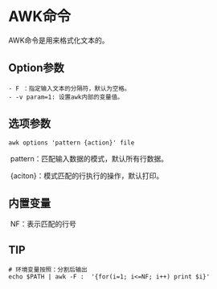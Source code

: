 # AWK命令

AWK命令是用来格式化文本的。

## Option参数

	- F ：指定输入文本的分隔符，默认为空格。
	- -v param=1: 设置awk内部的变量值。

## 选项参数

```shell
awk options 'pattern {action}' file
```

​	pattern：匹配输入数据的模式，默认所有行数据。

​	{aciton}：模式匹配的行执行的操作，默认打印。

## 内置变量

​	NF：表示匹配的行号

## TIP

```shel
# 环境变量按照：分割后输出
echo $PATH | awk -F :  '{for(i=1; i<=NF; i++) print $i}'

```



